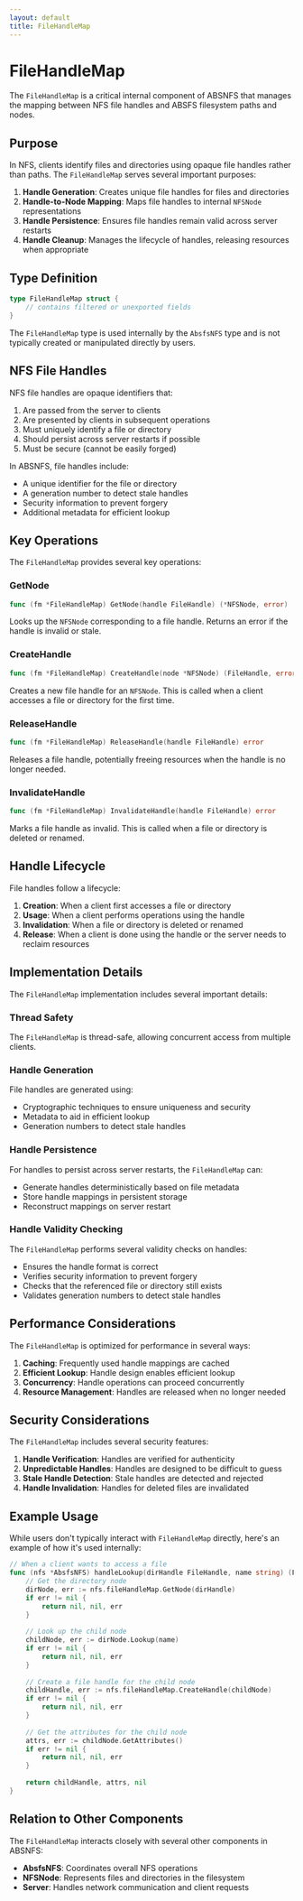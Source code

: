 ```yaml
---
layout: default
title: FileHandleMap
---
```


# FileHandleMap

The `FileHandleMap` is a critical internal component of ABSNFS that manages the mapping between NFS file handles and ABSFS filesystem paths and nodes.

## Purpose

In NFS, clients identify files and directories using opaque file handles rather than paths. The `FileHandleMap` serves several important purposes:

1. **Handle Generation**: Creates unique file handles for files and directories
2. **Handle-to-Node Mapping**: Maps file handles to internal `NFSNode` representations
3. **Handle Persistence**: Ensures file handles remain valid across server restarts
4. **Handle Cleanup**: Manages the lifecycle of handles, releasing resources when appropriate

## Type Definition

```go
type FileHandleMap struct {
    // contains filtered or unexported fields
}
```

The `FileHandleMap` type is used internally by the `AbsfsNFS` type and is not typically created or manipulated directly by users.

## NFS File Handles

NFS file handles are opaque identifiers that:

1. Are passed from the server to clients
2. Are presented by clients in subsequent operations
3. Must uniquely identify a file or directory
4. Should persist across server restarts if possible
5. Must be secure (cannot be easily forged)

In ABSNFS, file handles include:

- A unique identifier for the file or directory
- A generation number to detect stale handles
- Security information to prevent forgery
- Additional metadata for efficient lookup

## Key Operations

The `FileHandleMap` provides several key operations:

### GetNode

```go
func (fm *FileHandleMap) GetNode(handle FileHandle) (*NFSNode, error)
```

Looks up the `NFSNode` corresponding to a file handle. Returns an error if the handle is invalid or stale.

### CreateHandle

```go
func (fm *FileHandleMap) CreateHandle(node *NFSNode) (FileHandle, error)
```

Creates a new file handle for an `NFSNode`. This is called when a client accesses a file or directory for the first time.

### ReleaseHandle

```go
func (fm *FileHandleMap) ReleaseHandle(handle FileHandle) error
```

Releases a file handle, potentially freeing resources when the handle is no longer needed.

### InvalidateHandle

```go
func (fm *FileHandleMap) InvalidateHandle(handle FileHandle) error
```

Marks a file handle as invalid. This is called when a file or directory is deleted or renamed.

## Handle Lifecycle

File handles follow a lifecycle:

1. **Creation**: When a client first accesses a file or directory
2. **Usage**: When a client performs operations using the handle
3. **Invalidation**: When a file or directory is deleted or renamed
4. **Release**: When a client is done using the handle or the server needs to reclaim resources

## Implementation Details

The `FileHandleMap` implementation includes several important details:

### Thread Safety

The `FileHandleMap` is thread-safe, allowing concurrent access from multiple clients.

### Handle Generation

File handles are generated using:
- Cryptographic techniques to ensure uniqueness and security
- Metadata to aid in efficient lookup
- Generation numbers to detect stale handles

### Handle Persistence

For handles to persist across server restarts, the `FileHandleMap` can:
- Generate handles deterministically based on file metadata
- Store handle mappings in persistent storage
- Reconstruct mappings on server restart

### Handle Validity Checking

The `FileHandleMap` performs several validity checks on handles:
- Ensures the handle format is correct
- Verifies security information to prevent forgery
- Checks that the referenced file or directory still exists
- Validates generation numbers to detect stale handles

## Performance Considerations

The `FileHandleMap` is optimized for performance in several ways:

1. **Caching**: Frequently used handle mappings are cached
2. **Efficient Lookup**: Handle design enables efficient lookup
3. **Concurrency**: Handle operations can proceed concurrently
4. **Resource Management**: Handles are released when no longer needed

## Security Considerations

The `FileHandleMap` includes several security features:

1. **Handle Verification**: Handles are verified for authenticity
2. **Unpredictable Handles**: Handles are designed to be difficult to guess
3. **Stale Handle Detection**: Stale handles are detected and rejected
4. **Handle Invalidation**: Handles for deleted files are invalidated

## Example Usage

While users don't typically interact with `FileHandleMap` directly, here's an example of how it's used internally:

```go
// When a client wants to access a file
func (nfs *AbsfsNFS) handleLookup(dirHandle FileHandle, name string) (FileHandle, *NFSAttributes, error) {
    // Get the directory node
    dirNode, err := nfs.fileHandleMap.GetNode(dirHandle)
    if err != nil {
        return nil, nil, err
    }
    
    // Look up the child node
    childNode, err := dirNode.Lookup(name)
    if err != nil {
        return nil, nil, err
    }
    
    // Create a file handle for the child node
    childHandle, err := nfs.fileHandleMap.CreateHandle(childNode)
    if err != nil {
        return nil, nil, err
    }
    
    // Get the attributes for the child node
    attrs, err := childNode.GetAttributes()
    if err != nil {
        return nil, nil, err
    }
    
    return childHandle, attrs, nil
}
```

## Relation to Other Components

The `FileHandleMap` interacts closely with several other components in ABSNFS:

- **AbsfsNFS**: Coordinates overall NFS operations
- **NFSNode**: Represents files and directories in the filesystem
- **Server**: Handles network communication and client requests